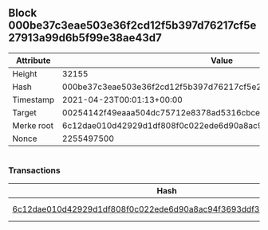 ## Block 000be37c3eae503e36f2cd12f5b397d76217cf5e27913a99d6b5f99e38ae43d7

Attribute | Value
--- | ---
Height | 32155
Hash | 000be37c3eae503e36f2cd12f5b397d76217cf5e27913a99d6b5f99e38ae43d7
Timestamp | 2021-04-23T00:01:13+00:00
Target | 00254142f49eaaa504dc75712e8378ad5316cbcead634704b3734b6271167cc4
Merke root | 6c12dae010d42929d1df808f0c022ede6d90a8ac94f3693ddf3fc4a072d4a88a
Nonce | 2255497500

```

```

### Transactions

Hash | Amount
--- | ---
[6c12dae010d42929d1df808f0c022ede6d90a8ac94f3693ddf3fc4a072d4a88a](6c12dae010d42929d1df808f0c022ede6d90a8ac94f3693ddf3fc4a072d4a88a.md) | 10.00000000 SKEPTI 

